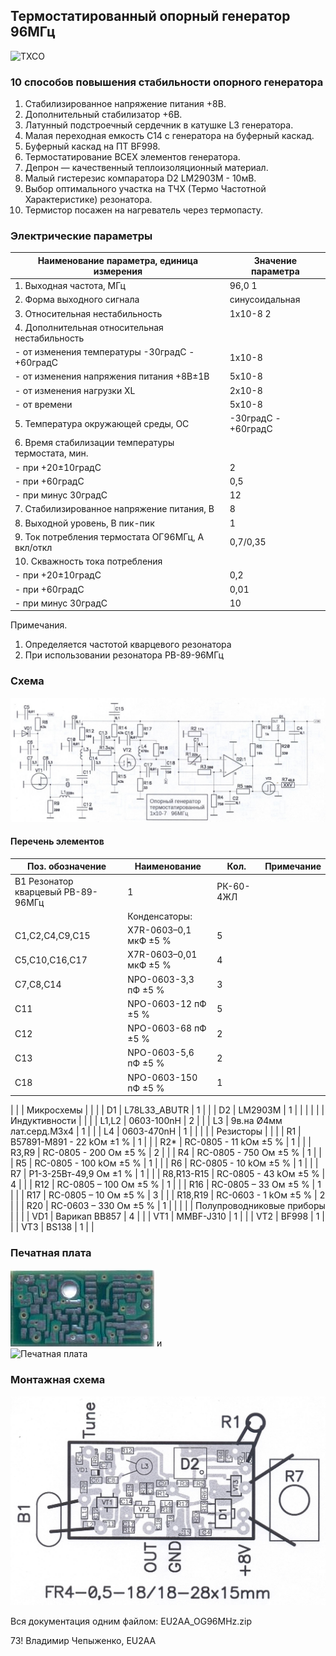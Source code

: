 ## Термостатированный опорный генератор 96МГц
![ TXCO ](photo/12_OG96.jpg)

### 10 способов повышения стабильности опорного генератора
1. Стабилизированное напряжение питания +8В.
2. Дополнительный стабилизатор +6В.
3. Латунный подстроечный сердечник в катушке L3 генератора.
4. Малая переходная емкость С14 с генератора на буферный каскад.
5. Буферный каскад на ПТ BF998.
6. Термостатирование ВСЕХ элементов генератора.
7. Депрон — качественный теплоизоляционный материал.
8. Малый гистерезис компаратора D2 LM2903M - 10мВ. 
9. Выбор оптимального участка на ТЧХ (Термо Частотной Характеристике) резонатора.
10. Термистор посажен на нагреватель через термопасту.

### Электрические параметры
|Наименование параметра, единица измерения	|			Значение параметра|
| ----------------------- | -------------------------------- |
| 1. Выходная частота, МГц						| 	96,0     1  | 
| 2. Форма выходного сигнала						| 	синусоидальная | 
| 3. Относительная нестабильность 					| 	1х10-8      2  | 
| 4. Дополнительная относительная нестабильность |    | 
| 	- от изменения температуры  -30градС - +60градС			| 	1х10-8  |  
| 	- от изменения напряжения питания +8В±1В		| 	5х10-8  |  
| 	- от изменения нагрузки XL					| 	2х10-8	  |  
| 	- от времени								| 	5х10-8  |  
| 5. Температура окружающей среды, ОС				| 	-30градС - +60градС | 
| 6. Время стабилизации температуры термостата, мин. | 
| 	- при +20±10градС							| 	2 | 
| 	- при +60градС								| 	0,5 | 
| 	- при минус 30градС							| 	12 | 
| 7. Стабилизированное напряжение питания, В			| 	8 | 
| 8. Выходной уровень, В пик-пик					| 		1 | 
| 9. Ток потребления термостата ОГ96МГц, А  вкл/откл		| 	0,7/0,35 | 
| 10. Скважность тока потребления  | 
| 	- при +20±10градС							| 	0,2 | 
| 	- при +60градС								| 	0,01 | 
| 	- при минус 30градС							| 	10 | 

Примечания.
1. Определяется частотой кварцевого резонатора
2. При использовании резонатора РВ-89-96МГц

### Схема  
![ Схема ](photo/13_OG_sch.jpg)

#### Перечень элементов
| Поз. обозначение	|	Наименование | Кол. | Примечание |
| ----------------------- | -------------------------------- | ----------------------- | -------------------------------- |
| B1 Резонатор кварцевый РВ-89-96МГц | 1 |  РК-60-4ЖЛ | 
| |  Конденсаторы: |  |  | 
| C1,C2,C4,C9,C15 | X7R-0603–0,1 мкФ ±5 % | 5 |  | 
| C5,C10,C16,C17 | X7R-0603–0,01 мкФ ±5 % | 4 |  | 
| C7,C8,C14 | NPO-0603-3,3 пФ ±5 % | 3 |  | 
 | C11 | NPO-0603-12 пФ ±5 % | 5 |  | 
 | C12 | NPO-0603-68 пФ ±5 % | 2 |  | 
 | C13 | NPO-0603-5,6 пФ ±5 % | 2 |  | 
 | C18 | NPO-0603-150 пФ ±5 % | 1 |  | 
 | 
 |  | Микросхемы |  |  | 
 | D1 | L78L33_ABUTR | 1 |  | 
 | D2 | LM2903M | 1 |  |  | 
 | 
 |  | Индуктивности |  |  | 
 | L1,L2 | 0603-100nH  | 2 |  | 
 | L3 | 9в.на Ø4мм лат.серд.М3х4 | 1 |  | 
 | L4 | 0603-470nH | 1 |  | 
 | 
 |  | Резисторы |  |  | 
 | R1 | B57891-M891 - 22 kОм ±1 % | 1 |  | 
 | R2* | RC-0805 - 11 kОм ±5 % | 1 |  | 
 | R3,R9 | RC-0805 - 200 Ом ±5 % | 2 |  | 
 | R4 | RC-0805 - 750 Ом ±5 % | 1 |  | 
 | R5 | RC-0805 - 100 kОм ±5 % | 1 |  | 
 | R6 | RC-0805 - 10 kОм ±5 % | 1 |  | 
 | R7 | P1-3-25Вт-49,9 Ом ±1 % | 1 |  | 
 | R8,R13-R15 | RC-0805 - 43 kОм ±5 % | 4 |  | 
 | R12 | RC-0805 – 100 Ом ±5 % | 1 |  | 
 | R16 | RC-0805 – 33 Ом ±5 % | 1 |  | 
 | R17 | RC-0805 – 10 Ом ±5 % | 3 |  | 
 | R18,R19 | RC-0603 - 1 kОм ±5 % | 2 |  | 
 | R20 | RC-0603 – 330 Ом ±5 % | 1 |  | 
 | 
 |  | Полупроводниковые приборы |  |  | 
 | VD1 | Варикап BB857 | 4 |  | 
 | VT1 | MMBF-J310 | 1 |  | 
 | VT2 | BF998 | 1 |  | 
 | VT3 | BS138 | 1 |  | 

### Печатная плата  
![ Печатная плата ](photo/15_OG_TOP.jpg)  и  
![ Печатная плата ](photo/16_OG_BOT.jpg)

### Монтажная схема 
![ Монтажная схема ](photo/16_OG_TOP.jpg)

Вся документация одним файлом: EU2AA_OG96MHz.zip

73!
Владимир Чепыженко, EU2AA
